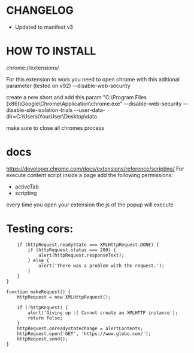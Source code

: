 # CHANGELOG
- Updated to manifest v3

# HOW TO INSTALL
chrome://extensions/

For this extension to work you need to open chrome with this aditional parameter (tested on v92)
--disable-web-security

create a new short and add this param
"C:\Program Files (x86)\Google\Chrome\Application\chrome.exe" --disable-web-security --disable-site-isolation-trials --user-data-dir=C:\Users\YourUser\Desktop\data

make sure to close all chromes process

# docs 
https://developer.chrome.com/docs/extensions/reference/scripting/
For execute content script inside a page add the following permissions:
- activeTab
- scripting

every time you open your extension the js of the popup will execute

# Testing cors:
```function alertContents() {
	if (httpRequest.readyState === XMLHttpRequest.DONE) {
		if (httpRequest.status === 200) {
			alert(httpRequest.responseText);
		} else {
			alert('There was a problem with the request.');
		}
	}
}

function makeRequest() {
	httpRequest = new XMLHttpRequest();

	if (!httpRequest) {
		alert('Giving up :( Cannot create an XMLHTTP instance');
		return false;
	}
	httpRequest.onreadystatechange = alertContents;
	httpRequest.open('GET', 'https://www.globo.com/');
	httpRequest.send();
}
```